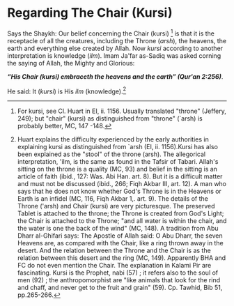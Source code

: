 Regarding The Chair (Kursi)
===========================

Says the Shaykh: Our belief concerning the Chair (kursi) [^1] is that it
is the receptacle of all the creatures, including the Throne (*arsh*),
the heavens, the earth and everything else created by Allah. Now *kursi*
according to another interpretation is knowledge (*ilm*). Imam Ja'far
as-Sadiq was asked corning the saying of Allah, the Mighty and Glorious:

***“His Chair (kursi) embraceth the heavens and the earth” (Qur'an
2:256)***.

He said: It (*kursi*) is His *ilm* (knowledge).[^2]

[^1]: For kursi, see Cl. Huart in EI, ii. 1156. Usually translated
"throne" (Jeffery, 249); but "chair" (kursi) as distinguished from
"throne" (\`arsh) is probably better, MC, 147 -148.

[^2]: Huart explains the difficulty experienced by the early authorities
in explaining kursi as distinguished from \`arsh (EI, ii. 1156).Kursi
has also been explained as the "stool" of the throne (arsh). The
allegorical interpretation, 'ilm, is the same as found in the Tafsir of
Tabari. Allah's sitting on the throne is a quality (MC, 93) and belief
in the sitting is an article of faith (ibid., 127: Was. Abi Han. art.
8). But it is a difficult matter and must not be discussed (ibid., 266;
Fiqh Akbar III, art. 12). A man who says that he does not know whether
God's Throne is in the Heavens or Earth is an infidel (MC, 116, Fiqh
Akbar 1,. art. 9). The details of the Throne ('arsh) and Chair (kursi)
are very picturesque. The preserved Tablet is attached to the throne;
the Throne is created from God's Light; the Chair is attached to the
Throne; "and all water is within the chair, and the water is one the
back of the wind" (MC, 148). A tradition from Abu Dharr al-Ghifari says:
The Apostle of Allah said: O Abu Dharr, the seven Heavens are, as
compared with the Chair, like a ring thrown away in the desert. And the
relation between the Throne and the Chair is as the relation between
this desert and the ring (MC, 149). Apparently BHA and FC do not even
mention the Chair. The explanation in Kalami Pir are fascinating. Kursi
is the Prophet, nabi (57) ; it refers also to the soul of men (92) ; the
anthropomorphist are "like animals that look for the rind and chaff, and
never get to the fruit and grain" (59). Cp. Tawhid, Bib 51, pp.265-266.



